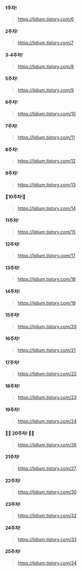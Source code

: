 #### 1주차!

>  https://lidium.tistory.com/6

#### 2주차!

>  https://lidium.tistory.com/7


#### 3-4주차!

>  https://lidium.tistory.com/8

#### 5주차!

>  https://lidium.tistory.com/9

#### 6주차!

>  https://lidium.tistory.com/10

#### 7주차!

>  https://lidium.tistory.com/11

#### 8주차!

>  https://lidium.tistory.com/12

#### 9주차!

>  https://lidium.tistory.com/13

#### 🎉10주차!🎉

>  https://lidium.tistory.com/14

#### 11주차!

>  https://lidium.tistory.com/15

#### 12주차!

>  https://lidium.tistory.com/17

#### 13주차!

>  https://lidium.tistory.com/18

#### 14주차!

>  https://lidium.tistory.com/19

#### 15주차!

>  https://lidium.tistory.com/20

#### 16주차!

>  https://lidium.tistory.com/21

#### 17주차!

>  https://lidium.tistory.com/22

#### 18주차!

>  https://lidium.tistory.com/23

#### 19주차!

>  https://lidium.tistory.com/24

####  🎉🎉 20주차! 🎉🎉

>  https://lidium.tistory.com/26

####  21주차!

>  https://lidium.tistory.com/27

####  22주차!

>  https://lidium.tistory.com/30

####  23주차!

>  https://lidium.tistory.com/32

####  24주차!

>  https://lidium.tistory.com/33

####  25주차!

>  https://lidium.tistory.com/34

